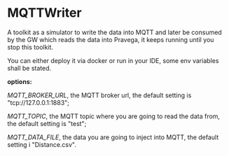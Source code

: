 # MQTTWriter
A toolkit as a simulator to write the data into MQTT and later be consumed by the GW which reads the data into Pravega, it keeps running until you stop this toolkit.


You can either deploy it via docker or run in your IDE, some env variables shall be stated.


**options:**

_MQTT_BROKER_URL_, the MQTT broker url, the default setting is "tcp://127.0.0.1:1883";

_MQTT_TOPIC_, the MQTT topic where you are going to read the data from, the default setting is "test";

_MQTT_DATA_FILE_, the data you are going to inject into MQTT, the default setting i "Distance.csv".


